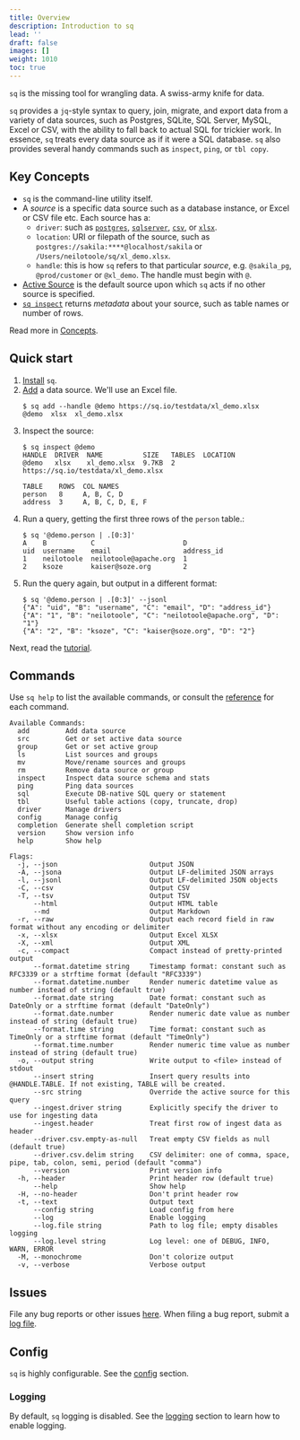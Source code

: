 ```yaml
---
title: Overview
description: Introduction to sq
lead: ''
draft: false
images: []
weight: 1010
toc: true
---
```


`sq` is the missing tool for wrangling data. A swiss-army knife for data.

`sq` provides a `jq`-style syntax to query, join, migrate, and export data from a variety of data sources,
such as Postgres, SQLite, SQL Server, MySQL, Excel or CSV, with the ability to fall back
to actual SQL for trickier work. In essence, `sq` treats every data source as if it were a SQL database.
`sq` also provides several handy commands such as `inspect`, `ping`, or `tbl copy`.

## Key Concepts

- `sq` is the command-line utility itself.
- A *source* is a specific data source such as a database instance, or Excel or CSV file etc. Each source
  has a:
  - `driver`: such as [`postgres`](/docs/drivers/postgres), [`sqlserver`](/docs/drivers/sqlserver),
    [`csv`](/docs/drivers/csv), or [`xlsx`](/docs/drivers/xlsx).
  - `location`: URI or filepath of the source, such as `postgres://sakila:****@localhost/sakila` or `/Users/neilotoole/sq/xl_demo.xlsx`.
  - `handle`: this is how `sq` refers to that particular _source_, e.g. `@sakila_pg`, `@prod/customer` or `@xl_demo`. The handle must begin with `@`.
- [Active Source](/docs/concepts/#active-source) is the default source upon which `sq` acts if no other source is specified.
- [`sq inspect`](/docs/cmd/inspect) returns _metadata_ about your source, such as table names or number of rows.

Read more in [Concepts](/docs/concepts).

## Quick start

1. [Install](/docs/install) `sq`.
1. [Add](/docs/cmd/add/) a data source. We'll use an Excel file.
   ```shell
   $ sq add --handle @demo https://sq.io/testdata/xl_demo.xlsx
   @demo  xlsx  xl_demo.xlsx
   ```
1. Inspect the source:
   ```shell
   $ sq inspect @demo
   HANDLE  DRIVER  NAME          SIZE   TABLES  LOCATION
   @demo   xlsx    xl_demo.xlsx  9.7KB  2       https://sq.io/testdata/xl_demo.xlsx

   TABLE    ROWS  COL NAMES
   person   8     A, B, C, D
   address  3     A, B, C, D, E, F
   ```
1. Run a query, getting the first three rows of the `person` table.:
   ```shell
   $ sq '@demo.person | .[0:3]'
   A    B           C                      D
   uid  username    email                  address_id
   1    neilotoole  neilotoole@apache.org  1
   2    ksoze       kaiser@soze.org        2
   ```
1. Run the query again, but output in a different format:
   ```shell
   $ sq '@demo.person | .[0:3]' --jsonl
   {"A": "uid", "B": "username", "C": "email", "D": "address_id"}
   {"A": "1", "B": "neilotoole", "C": "neilotoole@apache.org", "D": "1"}
   {"A": "2", "B": "ksoze", "C": "kaiser@soze.org", "D": "2"}
   ```

Next, read the [tutorial](/docs/tutorial).

## Commands

Use `sq help` to list the available commands, or consult the [reference](/docs/cmd/)
for each command.

```text
Available Commands:
  add         Add data source
  src         Get or set active data source
  group       Get or set active group
  ls          List sources and groups
  mv          Move/rename sources and groups
  rm          Remove data source or group
  inspect     Inspect data source schema and stats
  ping        Ping data sources
  sql         Execute DB-native SQL query or statement
  tbl         Useful table actions (copy, truncate, drop)
  driver      Manage drivers
  config      Manage config
  completion  Generate shell completion script
  version     Show version info
  help        Show help

Flags:
  -j, --json                       Output JSON
  -A, --jsona                      Output LF-delimited JSON arrays
  -l, --jsonl                      Output LF-delimited JSON objects
  -C, --csv                        Output CSV
  -T, --tsv                        Output TSV
      --html                       Output HTML table
      --md                         Output Markdown
  -r, --raw                        Output each record field in raw format without any encoding or delimiter
  -x, --xlsx                       Output Excel XLSX
  -X, --xml                        Output XML
  -c, --compact                    Compact instead of pretty-printed output
      --format.datetime string     Timestamp format: constant such as RFC3339 or a strftime format (default "RFC3339")
      --format.datetime.number     Render numeric datetime value as number instead of string (default true)
      --format.date string         Date format: constant such as DateOnly or a strftime format (default "DateOnly")
      --format.date.number         Render numeric date value as number instead of string (default true)
      --format.time string         Time format: constant such as TimeOnly or a strftime format (default "TimeOnly")
      --format.time.number         Render numeric time value as number instead of string (default true)
  -o, --output string              Write output to <file> instead of stdout
      --insert string              Insert query results into @HANDLE.TABLE. If not existing, TABLE will be created.
      --src string                 Override the active source for this query
      --ingest.driver string       Explicitly specify the driver to use for ingesting data
      --ingest.header              Treat first row of ingest data as header
      --driver.csv.empty-as-null   Treat empty CSV fields as null (default true)
      --driver.csv.delim string    CSV delimiter: one of comma, space, pipe, tab, colon, semi, period (default "comma")
      --version                    Print version info
  -h, --header                     Print header row (default true)
      --help                       Show help
  -H, --no-header                  Don't print header row
  -t, --text                       Output text
      --config string              Load config from here
      --log                        Enable logging
      --log.file string            Path to log file; empty disables logging
      --log.level string           Log level: one of DEBUG, INFO, WARN, ERROR
  -M, --monochrome                 Don't colorize output
  -v, --verbose                    Verbose output
```

## Issues

File any bug reports or other issues [here](https://github.com/neilotoole/sq/issues).
When filing a bug report, submit a [log file](/docs/config#logging).

## Config

`sq` is highly configurable. See the [config](/docs/config) section.

### Logging

By default, `sq` logging is disabled. See the [logging](/docs/config#logging) section
to learn how to enable logging.
